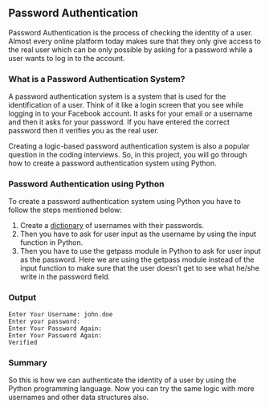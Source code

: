 ## Password Authentication

Password Authentication is the process of checking the identity of a user. Almost every online platform today makes sure that they only give access to the real user which can be only possible by asking for a password while a user wants to log in to the account.

### What is a Password Authentication System?

A password authentication system is a system that is used for the identification of a user. Think of it like a login screen that you see while logging in to your Facebook account. It asks for your email or a username and then it asks for your password. If you have entered the correct password then it verifies you as the real user.

Creating a logic-based password authentication system is also a popular question in the coding interviews. So, in this project, you will go through how to create a password authentication system using Python.

### Password Authentication using Python

To create a password authentication system using Python you have to follow the steps mentioned below:

1. Create a [dictionary](https://thecleverprogrammer.com/2020/12/31/python-dictionaries-tutorial/) of usernames with their passwords.
2. Then you have to ask for user input as the username by using the input function in Python.
3. Then you have to use the getpass module in Python to ask for user input as the password. Here we are using the getpass module instead of the input function to make sure that the user doesn’t get to see what he/she write in the password field.

### Output

```
Enter Your Username: john.doe
Enter your password: 
Enter Your Password Again: 
Enter Your Password Again: 
Verified
```

### Summary

So this is how we can authenticate the identity of a user by using the Python programming language. Now you can try the same logic with more usernames and other data structures also.